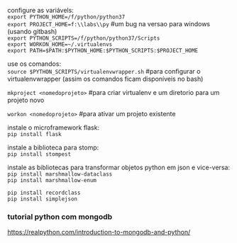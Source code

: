 configure as variávels:  
`export PYTHON_HOME=/f/python/python37`  
`export PROJECT_HOME=f:\\labs\\py` #um bug na versao para windows (usando gitbash)  
`export PYTHON_SCRIPTS=/f/python/python37/Scripts`  
`export WORKON_HOME=~/.virtualenvs`  
`export PATH=$PATH:$PYTHON_HOME:$PYTHON_SCRIPTS:$PROJECT_HOME`  

use os comandos:  
`source $PYTHON_SCRIPTS/virtualenvwrapper.sh` #para configurar o virtualenvwrapper (assim os comandos ficam disponíveis no bash)  

`mkproject <nomedoprojeto>` #para criar virtualenv e um diretorio para um projeto novo  

`workon <nomedoprojeto>` #para ativar um projeto existente  

instale o microframework flask:  
`pip install flask`  

instale a biblioteca para stomp:  
`pip install stompest`  

instale as bibliotecas para transformar objetos python em json e vice-versa:  
`pip install marshmallow-dataclass`  
`pip install marshmallow-enum`  

`pip install recordclass`   
`pip install simplejson`  

### tutorial python com mongodb

https://realpython.com/introduction-to-mongodb-and-python/